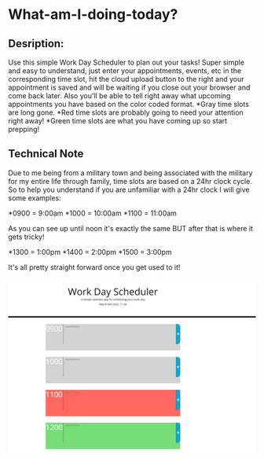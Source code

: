 # What-am-I-doing-today?

## Desription: 
Use this simple Work Day Scheduler to plan out your tasks! Super simple and easy to understand, just enter your appointments, events, etc in the corresponding time slot, hit the cloud upload button to the right and your appointment is saved and will be waiting if you close out your browser and come back later. Also you'll be able to tell right away what upcoming appointments you have based on the color coded format. *Gray time slots are long gone.
*Red time slots are probably going to need your attention right away!
*Green time slots are what you have coming up so start prepping!

## Technical Note
Due to me being from a military town and being associated with the military for my entire life through family, time slots are based on a 24hr clock cycle. So to help you understand if you are unfamiliar with a 24hr clock I will give some examples:

*0900 = 9:00am
*1000 = 10:00am
*1100 = 11:00am

As you can see up until noon it's exactly the same BUT after that is where it gets tricky!

*1300 = 1:00pm
*1400 = 2:00pm
*1500 = 3:00pm

It's all pretty straight forward once you get used to it! 

![schedule sample](./assets/images/schedule-sample.jpg)

